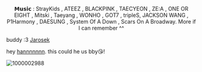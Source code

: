 

<p align="center">𝗠𝘂𝘀𝗶𝗰 : StrayKids , ATEEZ , BLACKPINK , TAECYEON , ZE:A , ONE OR EIGHT , Mitski , Taeyang , WONHO , GOT7 , tripleS, JACKSON WANG , P1Harmony , DAESUNG , System Of A Down , Scars On A Broadway. More if I can remember ^^</p>



buddy :3 [Jarosek](https://github.com/PolishKorean2009)

hey [hannnnnnn](https://github.com/hanniehannie). this could he us bby😘!

![1000002988](https://github.com/user-attachments/assets/167ccea8-c49a-4490-bc23-f3f1cbd02b26)

